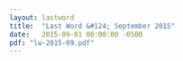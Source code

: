```yaml
---
layout: lastword
title:  "Last Word &#124; September 2015"
date:   2015-09-01 00:00:00 -0500
pdf: "lw-2015-09.pdf"
---
```

